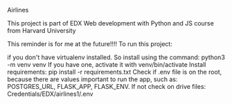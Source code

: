 Airlines

This project is part of EDX Web development with Python and JS course from Harvard University

This reminder is for me at the future!!!!
To run this project:

if you don't have virtualenv installed. So install using the command:
python3 -m venv venv
If you have one, activate it with
venv/bin/activate
Install requirements:
pip install -r requirements.txt
Check if .env file is on the root, because there are values important to run the app, such as: POSTGRES_URL, FLASK_APP, FLASK_ENV. If not check on drive files: Credentials/EDX/airlines1/.env 

